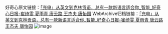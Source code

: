 好奇心原文链接：[「充电」从英文到克林贡语，总有一款新语言适合你_智能_好奇心日报-崔绮雯 夏雨青 唐云路 王杰夫 唐怡园](https://www.qdaily.com/articles/6605.html)
WebArchive归档链接：[「充电」从英文到克林贡语，总有一款新语言适合你_智能_好奇心日报-崔绮雯 夏雨青 唐云路 王杰夫 唐怡园](https://web.archive.org/web/https://www.qdaily.com/articles/6605.html)
![image](http://ww3.sinaimg.cn/large/007d5XDply1g3wb37mofmj30vy0i9gsu)
